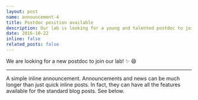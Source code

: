 ```yaml
---
layout: post
name: announcement-4
title: Postdoc position available
description: Our lab is looking for a young and talented postdoc to join our team.
date: 2016-10-22
inline: false
related_posts: false
---
```


We are looking for a new postdoc to join our lab! :sparkles: :smile:

---

A simple inline announcement. Announcements and news can be much longer than just quick inline posts. In fact, they can have all the features available for the standard blog posts. See below.


